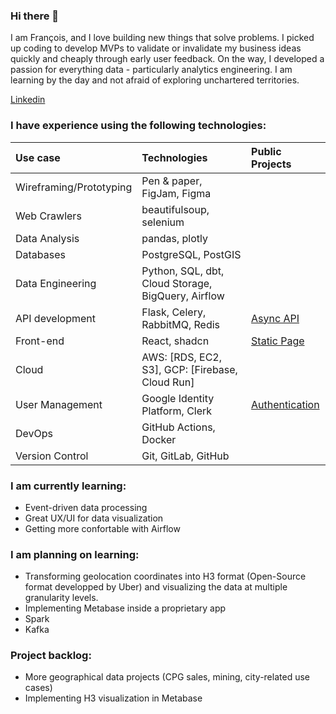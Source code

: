 ### Hi there 👋

I am François, and I love building new things that solve problems.
I picked up coding to develop MVPs to validate or invalidate my business ideas quickly and cheaply through early user feedback. On the way, I developed a passion for everything data - particularly analytics engineering. I am learning by the day and not afraid of exploring unchartered territories.
<div> 
  <a href="https://www.linkedin.com/in/francoislebas/" target="_blank">Linkedin</a>
</div>

### I have experience using the following technologies:

|        Use case          |      Technologies            | Public Projects              |
|:-------------------------|:-----------------------------|:-----------------------------|
| Wireframing/Prototyping  | Pen & paper, FigJam, Figma ||
| Web Crawlers | beautifulsoup, selenium ||
| Data Analysis | pandas, plotly ||
| Databases | PostgreSQL, PostGIS ||
| Data Engineering | Python, SQL, dbt, Cloud Storage, BigQuery, Airflow ||
| API development | Flask, Celery, RabbitMQ, Redis |[Async API](https://github.com/yellow-raven/async_tasks_api)|
| Front-end  | React, shadcn |[Static Page](https://github.com/yellow-raven/static-react-app)|
| Cloud | AWS: [RDS, EC2, S3], GCP: [Firebase, Cloud Run] ||
| User Management | Google Identity Platform, Clerk |[Authentication](https://github.com/yellow-raven/react-firebase-auth)|
| DevOps | GitHub Actions, Docker ||
| Version Control  | Git, GitLab, GitHub |

### I am currently learning:

- Event-driven data processing
- Great UX/UI for data visualization
- Getting more confortable with Airflow

### I am planning on learning:

- Transforming geolocation coordinates into H3 format (Open-Source format developped by Uber) and visualizing the data at multiple granularity levels.
- Implementing Metabase inside a proprietary app
- Spark
- Kafka

### Project backlog:

- More geographical data projects (CPG sales, mining, city-related use cases)
- Implementing H3 visualization in Metabase
